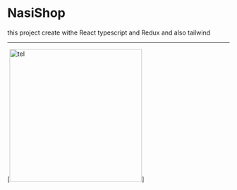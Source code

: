 # NasiShop
this project create withe React typescript and Redux and also tailwind
<hr>
[<img src="https://user-images.githubusercontent.com/115412256/232704583-f0270f04-a910-4086-a7d9-621d75ba3ad6.png" alt="tel" width="300" height="300" />]
